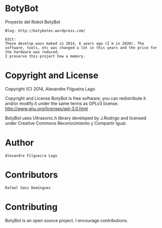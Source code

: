 BotyBot
=======

Proyecto del Robot BotyBot


    Blog: http://botybotes.wordpress.com/

    Edit:
    These develop wass maked in 2014, 6 years ago (I´m in 2020). The software, tools, etc was changed a lot in this years and the price for the hardware was reduced.
    I preserve this project how a memory.


Copyright and License
=====================

Copyright (C) 2014, Alexandre Filgueira Lago

Copyright and License BotyBot is free software; you can redistribute it and/or modify it under the same terms as GPLv3 license. http://www.gnu.org/licenses/gpl-3.0.html

BotyBot uses Ultrasonic.h library developed by J.Rodrigo and licensed under Creative Commons Reconocimiento y Compartir Igual.

Author
======

    Alexandre Filgueira Lago

Contributors
============

    Rafael Sanz Domínguez

Contributing
============

BotyBot is an open source project. I encourage contributions.


